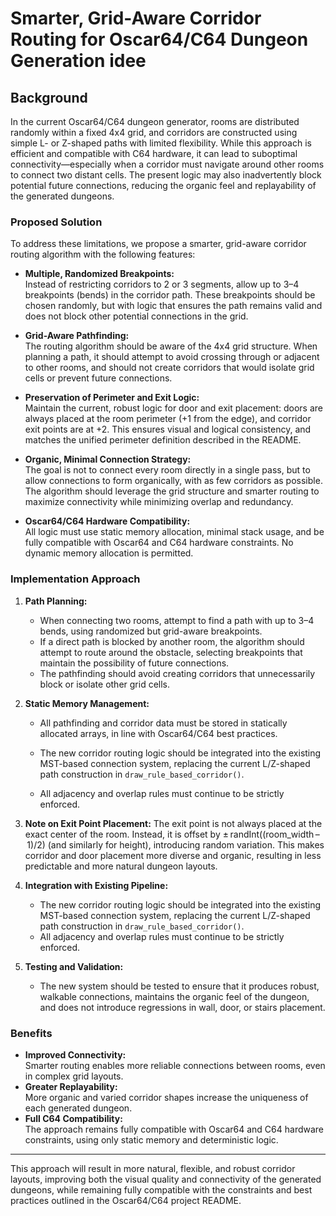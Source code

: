 # Smarter, Grid-Aware Corridor Routing for Oscar64/C64 Dungeon Generation idee

## Background

In the current Oscar64/C64 dungeon generator, rooms are distributed randomly within a fixed 4x4 grid, and corridors are constructed using simple L- or Z-shaped paths with limited flexibility. While this approach is efficient and compatible with C64 hardware, it can lead to suboptimal connectivity—especially when a corridor must navigate around other rooms to connect two distant cells. The present logic may also inadvertently block potential future connections, reducing the organic feel and replayability of the generated dungeons.

### Proposed Solution

To address these limitations, we propose a smarter, grid-aware corridor routing algorithm with the following features:

- **Multiple, Randomized Breakpoints:**  
  Instead of restricting corridors to 2 or 3 segments, allow up to 3–4 breakpoints (bends) in the corridor path. These breakpoints should be chosen randomly, but with logic that ensures the path remains valid and does not block other potential connections in the grid.

- **Grid-Aware Pathfinding:**  
  The routing algorithm should be aware of the 4x4 grid structure. When planning a path, it should attempt to avoid crossing through or adjacent to other rooms, and should not create corridors that would isolate grid cells or prevent future connections.

- **Preservation of Perimeter and Exit Logic:**  
  Maintain the current, robust logic for door and exit placement: doors are always placed at the room perimeter (+1 from the edge), and corridor exit points are at +2. This ensures visual and logical consistency, and matches the unified perimeter definition described in the README.

- **Organic, Minimal Connection Strategy:**  
  The goal is not to connect every room directly in a single pass, but to allow connections to form organically, with as few corridors as possible. The algorithm should leverage the grid structure and smarter routing to maximize connectivity while minimizing overlap and redundancy.

- **Oscar64/C64 Hardware Compatibility:**  
  All logic must use static memory allocation, minimal stack usage, and be fully compatible with Oscar64 and C64 hardware constraints. No dynamic memory allocation is permitted.

### Implementation Approach

1. **Path Planning:**  
   - When connecting two rooms, attempt to find a path with up to 3–4 bends, using randomized but grid-aware breakpoints.
   - If a direct path is blocked by another room, the algorithm should attempt to route around the obstacle, selecting breakpoints that maintain the possibility of future connections.
   - The pathfinding should avoid creating corridors that unnecessarily block or isolate other grid cells.

2. **Static Memory Management:**  
   - All pathfinding and corridor data must be stored in statically allocated arrays, in line with Oscar64/C64 best practices.

   - The new corridor routing logic should be integrated into the existing MST-based connection system, replacing the current L/Z-shaped path construction in `draw_rule_based_corridor()`.
   - All adjacency and overlap rules must continue to be strictly enforced.

3. **Note on Exit Point Placement:**
The exit point is not always placed at the exact center of the room. Instead, it is offset by ± randInt((room_width – 1)/2) (and similarly for height), introducing random variation. This makes corridor and door placement more diverse and organic, resulting in less predictable and more natural dungeon layouts.

4. **Integration with Existing Pipeline:**  
   - The new corridor routing logic should be integrated into the existing MST-based connection system, replacing the current L/Z-shaped path construction in `draw_rule_based_corridor()`.
   - All adjacency and overlap rules must continue to be strictly enforced.

5. **Testing and Validation:**  
   - The new system should be tested to ensure that it produces robust, walkable connections, maintains the organic feel of the dungeon, and does not introduce regressions in wall, door, or stairs placement.

### Benefits

- **Improved Connectivity:**  
  Smarter routing enables more reliable connections between rooms, even in complex grid layouts.
- **Greater Replayability:**  
  More organic and varied corridor shapes increase the uniqueness of each generated dungeon.
- **Full C64 Compatibility:**  
  The approach remains fully compatible with Oscar64 and C64 hardware constraints, using only static memory and deterministic logic.

---

This approach will result in more natural, flexible, and robust corridor layouts, improving both the visual quality and connectivity of the generated dungeons, while remaining fully compatible with the constraints and best practices outlined in the Oscar64/C64 project README.
